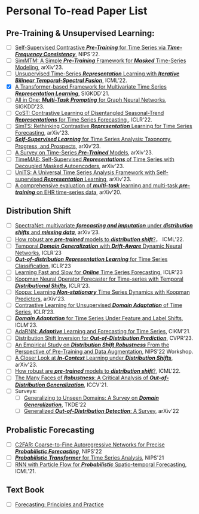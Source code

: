 # Personal To-read Paper List

## Pre-Training & Unsupervised Learning:

- [ ] [Self-Supervised Contrastive ***Pre-Training*** for Time Series via ***Time-Frequency Consistency***](https://arxiv.org/pdf/2206.08496.pdf), NIPS'22.
- [ ] [SimMTM: A Simple ***Pre-Training*** Framework for ***Masked*** Time-Series Modeling](https://arxiv.org/pdf/2302.00861.pdf), arXiv'23. 
- [ ] [Unsupervised Time-Series ***Representation*** Learning with ***Iterative Bilinear Temporal-Spectral Fusion***](https://arxiv.org/pdf/2202.04770.pdf), ICML'22.
- [x] [A Transformer-based Framework for Multivariate Time Series ***Representation Learning***](https://arxiv.org/pdf/2010.02803.pdf), SIGKDD'21.
- [ ] [All in One: ***Multi-Task*** ***Prompting*** for Graph Neural Networks](https://arxiv.org/pdf/2307.01504.pdf), SIGKDD'23.
- [ ] [CoST: Contrastive Learning of Disentangled Seasonal-Trend ***Representations*** for Time Series Forecasting ](https://arxiv.org/pdf/2202.01575.pdf), ICLR'22.
- [ ] [SimTS: Rethinking Contrastive ***Representation*** Learning for Time Series Forecasting](https://arxiv.org/abs/2303.18205), arXiv'23.
- [ ] [***Self-Supervised Learning*** for Time Series Analysis: Taxonomy, Progress, and Prospects](https://arxiv.org/abs/2306.10125), arXiv'23.
- [ ] [A Survey on Time-Series ***Pre-Trained*** Models](https://arxiv.org/abs/2305.10716), arXiv'23.
- [ ] [TimeMAE: Self-Supervised ***Representations*** of Time Series with Decoupled Masked Autoencoders](https://arxiv.org/abs/2303.00320), arXiv'23.
- [ ] [UniTS: A Universal Time Series Analysis Framework with Self-supervised ***Representation*** Learning](https://arxiv.org/abs/2303.13804), arXiv'23.
- [ ] [A comprehensive evaluation of ***multi-task*** learning and multi-task ***pre-training*** on EHR time-series data](https://arxiv.org/abs/2007.10185), arXiv'20.

## Distribution Shift

- [ ] [SpectraNet: multivariate ***forecasting and imputation*** under ***distribution shifts*** and ***missing data***](https://arxiv.org/pdf/2210.12515.pdf), arXiv'23.
- [ ] [How robust are ***pre-trained*** models to ***distribution shift***?](https://openreview.net/pdf?id=VrICAK9UV8)， ICML'22.
- [ ] [Temporal ***Domain Generalization*** with ***Drift-Aware*** Dynamic Neural Networks](https://arxiv.org/pdf/2205.10664.pdf), ICLR'23
- [ ] [***Out-of-distribution*** ***Representation Learning*** for Time Series Classification](https://arxiv.org/pdf/2209.07027.pdf), ICLR'23
- [ ] [Learning Fast and Slow for ***Online*** Time Series Forecasting](https://openreview.net/pdf?id=q-PbpHD3EOk), ICLR'23
- [ ] [Koopman Neural Operator Forecaster for Time-series with Temporal ***Distributional Shifts***](https://arxiv.org/pdf/2210.03675.pdf), ICLR'23.
- [ ] [Koopa: Learning ***Non-stationary*** Time Series Dynamics with Koopman Predictors](https://arxiv.org/pdf/2305.18803.pdf), arXiv'23.
- [ ] [Contrastive Learning for Unsupervised ***Domain Adaptation*** of Time Series](https://arxiv.org/pdf/2206.06243.pdf), ICLR'23.
- [ ] [***Domain Adaptation*** for Time Series Under Feature and Label Shifts](https://openreview.net/pdf?id=Xzfur8Blaf), ICLM'23.
- [ ] [AdaRNN: ***Adaptive*** Learning and Forecasting for Time Series](https://dl.acm.org/doi/pdf/10.1145/3459637.3482315?casa_token=d-jJehqJwiYAAAAA:vBpsMPp1Zfj2g4hU0MfIwf5CYM1uYKT-TItOm5uwWG0wYtLbbRKOH7y6JDPwC44zJ6NpprLlCxoFSQ), CIKM'21.
- [ ] [Distribution Shift Inversion for ***Out-of-Distribution Prediction***](https://openaccess.thecvf.com/content/CVPR2023/papers/Yu_Distribution_Shift_Inversion_for_Out-of-Distribution_Prediction_CVPR_2023_paper.pdf), CVPR'23.
- [ ] [An Empirical Study on ***Distribution Shift*** ***Robustness*** From the Perspective of Pre-Training and Data Augmentation](https://openreview.net/pdf?id=TCydh8ywpQ), NIPS'22 Workshop.
- [ ] [A Closer Look at ***In-Context*** Learning under ***Distribution Shifts***](https://arxiv.org/pdf/2305.16704.pdf), arXiv'23.
- [ ] [How robust are ***pre-trained*** models to ***distribution shift***?](https://openreview.net/pdf?id=VrICAK9UV8), ICML'22.
- [ ] [The Many Faces of ***Robustness***: A Critical Analysis of ***Out-of-Distribution Generalization***](https://arxiv.org/pdf/2006.16241.pdf), ICCV'21.
- [ ] Surveys:
  - [ ] [Generalizing to Unseen Domains: A Survey on ***Domain Generalization***](https://arxiv.org/pdf/2103.03097.pdf), TKDE'22
  - [ ] [Generalized ***Out-of-Distribution Detection***: A Survey](https://arxiv.org/pdf/2110.11334.pdf), arXiv'22

## Probalistic Forecasting

- [ ] [C2FAR: Coarse-to-Fine Autoregressive Networks for Precise ***Probabilistic Forecasting***](https://openreview.net/pdf?id=lHuPdoHBxbg), NIPS'22
- [ ] [***Probabilistic*** ***Transformer*** for Time Series Analysis](https://openreview.net/pdf?id=HfpNVDg3ExA), NIPS'21
- [ ] [RNN with Particle Flow for ***Probabilistic*** Spatio-temporal Forecasting](http://proceedings.mlr.press/v139/pal21b/pal21b.pdf), ICML'21.

## Text Book

- [ ] [Forecasting: Principles and Practice](https://otexts.com/fpp3/)
